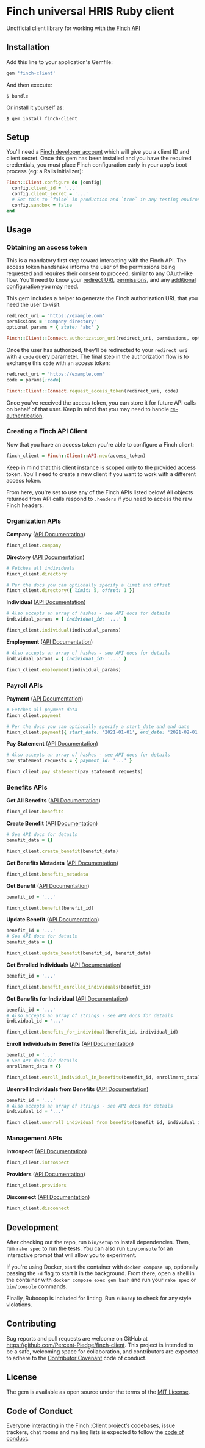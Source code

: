 # Finch universal HRIS Ruby client

Unofficial client library for working with the [Finch API](https://developer.tryfinch.com/)

## Installation

Add this line to your application's Gemfile:

```ruby
gem 'finch-client'
```

And then execute:

    $ bundle

Or install it yourself as:

    $ gem install finch-client

## Setup

You'll need a [Finch developer account](https://developer.tryfinch.com/docs/reference/ZG9jOjI4NjYxNDQ4-registration) which will give you a client ID and client secret. Once this gem has been installed and you have the required credentials, you must place Finch configuration early in your app's boot process (eg: a Rails initializer):

```ruby
Finch::Client.configure do |config|
  config.client_id = '...'
  config.client_secret = '...'
  # Set this to `false` in production and `true` in any testing environment
  config.sandbox = false
end
```

## Usage

### Obtaining an access token

This is a mandatory first step toward interacting with the Finch API. The access token handshake informs the user of the permissions being requested and requires their consent to proceed, similar to any OAuth-like flow. You'll need to know your [redirect URI](https://developer.tryfinch.com/docs/reference/ZG9jOjMxOTg1NTI2-redirect-ur-is), [permissions](https://developer.tryfinch.com/docs/reference/ZG9jOjMxOTg1NTI3-permissions), and any [additional configuration](https://developer.tryfinch.com/docs/reference/ZG9jOjMyMDI2ODg3-your-application-redirects-to-connect#open-connect) you may need.

This gem includes a helper to generate the Finch authorization URL that you need the user to visit:

```ruby
redirect_uri = 'https://example.com'
permissions = 'company directory'
optional_params = { state: 'abc' }

Finch::Client::Connect.authorization_uri(redirect_uri, permissions, optional_params)
```

Once the user has authorized, they'll be redirected to your `redirect_uri` with a `code` query parameter. The final step in the authorization flow is to exchange this `code` with an access token:

```ruby
redirect_uri = 'https://example.com'
code = params[:code]

Finch::Client::Connect.request_access_token(redirect_uri, code)
```

Once you've received the access token, you can store it for future API calls on behalf of that user. Keep in mind that you may need to handle [re-authentication](https://developer.tryfinch.com/docs/reference/ZG9jOjMxOTg1NTI0-re-authentication).

### Creating a Finch API Client

Now that you have an access token you're able to configure a Finch client:

```ruby
finch_client = Finch::Client::API.new(access_token)
```

Keep in mind that this client instance is scoped only to the provided access token. You'll need to create a new client if you want to work with a different access token.

From here, you're set to use any of the Finch APIs listed below! All objects returned from API calls respond to `.headers` if you need to access the raw Finch headers.

### Organization APIs

**Company** ([API Documentation](https://developer.tryfinch.com/docs/reference/b3A6MTcxMzYwODg-company))

```ruby
finch_client.company
```

**Directory** ([API Documentation](https://developer.tryfinch.com/docs/reference/b3A6MTcxMzYwODk-directory))

```ruby
# Fetches all individuals
finch_client.directory

# Per the docs you can optionally specify a limit and offset
finch_client.directory({ limit: 5, offset: 1 })
```

**Individual** ([API Documentation](https://developer.tryfinch.com/docs/reference/b3A6MTcxMzYwOTA-individual))

```ruby
# Also accepts an array of hashes - see API docs for details
individual_params = { individual_id: '...' }

finch_client.individual(individual_params)
```

**Employment** ([API Documentation](https://developer.tryfinch.com/docs/reference/b3A6MTcxMzYwOTE-employment))

```ruby
# Also accepts an array of hashes - see API docs for details
individual_params = { individual_id: '...' }

finch_client.employment(individual_params)
```

### Payroll APIs

**Payment** ([API Documentation](https://developer.tryfinch.com/docs/reference/b3A6MTcxMzYwOTI-payment))

```ruby
# Fetches all payment data
finch_client.payment

# Per the docs you can optionally specify a start_date and end_date
finch_client.payment({ start_date: '2021-01-01', end_date: '2021-02-01' })
```

**Pay Statement** ([API Documentation](https://developer.tryfinch.com/docs/reference/b3A6MTcxMzYwOTM-pay-statement))

```ruby
# Also accepts an array of hashes - see API docs for details
pay_statement_requests = { payment_id: '...' }

finch_client.pay_statement(pay_statement_requests)
```

### Benefits APIs

**Get All Benefits** ([API Documentation](https://developer.tryfinch.com/docs/reference/b3A6MTg4Mzc2MTg-get-all-benefits))

```ruby
finch_client.benefits
```

**Create Benefit** ([API Documentation](https://developer.tryfinch.com/docs/reference/b3A6MTg4Mzc2MTk-create-benefit))

```ruby
# See API docs for details
benefit_data = {}

finch_client.create_benefit(benefit_data)
```

**Get Benefits Metadata** ([API Documentation](https://developer.tryfinch.com/docs/reference/b3A6MTg4Mzc2MjA-get-benefits-metadata))

```ruby
finch_client.benefits_metadata
```

**Get Benefit** ([API Documentation](https://developer.tryfinch.com/docs/reference/b3A6MjE4NDU0NTE-get-benefit))

```ruby
benefit_id = '...'

finch_client.benefit(benefit_id)
```

**Update Benefit** ([API Documentation](https://developer.tryfinch.com/docs/reference/b3A6MjE4NDU0NTI-update-benefit))

```ruby
benefit_id = '...'
# See API docs for details
benefit_data = {}

finch_client.update_benefit(benefit_id, benefit_data)
```

**Get Enrolled Individuals** ([API Documentation](https://developer.tryfinch.com/docs/reference/b3A6MjE4NDU0NTM-get-enrolled-individuals))

```ruby
benefit_id = '...'

finch_client.benefit_enrolled_individuals(benefit_id)
```

**Get Benefits for Individual** ([API Documentation](https://developer.tryfinch.com/docs/reference/b3A6MjE4NDU0NTQ-get-benefits-for-individuals))

```ruby
benefit_id = '...'
# Also accepts an array of strings - see API docs for details
individual_id = '...'

finch_client.benefits_for_individual(benefit_id, individual_id)
```

**Enroll Individuals in Benefits** ([API Documentation](https://developer.tryfinch.com/docs/reference/b3A6MjE4NDU0NTU-enroll-individuals-in-benefits))

```ruby
benefit_id = '...'
# See API docs for details
enrollment_data = {}

finch_client.enroll_individual_in_benefits(benefit_id, enrollment_data)
```

**Unenroll Individuals from Benefits** ([API Documentation](https://developer.tryfinch.com/docs/reference/b3A6MjE4NDU0NTY-unenroll-individuals-from-benefits))

```ruby
benefit_id = '...'
# Also accepts an array of strings - see API docs for details
individual_id = '...'

finch_client.unenroll_individual_from_benefits(benefit_id, individual_id)
```

### Management APIs

**Introspect** ([API Documentation](https://developer.tryfinch.com/docs/reference/b3A6MTc3MTk2Njk-introspect))

```ruby
finch_client.introspect
```

**Providers** ([API Documentation](https://developer.tryfinch.com/docs/reference/b3A6MTc3MTk2Njg-providers))

```ruby
finch_client.providers
```

**Disconnect** ([API Documentation](https://developer.tryfinch.com/docs/reference/b3A6MTc3MTk2NzA-disconnect))

```ruby
finch_client.disconnect
```

## Development

After checking out the repo, run `bin/setup` to install dependencies. Then, run `rake spec` to run the tests. You can also run `bin/console` for an interactive prompt that will allow you to experiment.

If you're using Docker, start the container with `docker compose up`, optionally passing the `-d` flag to start it in the background. From there, open a shell in the container with `docker compose exec gem bash` and run your `rake spec` or `bin/console` commands.

Finally, Rubocop is included for linting. Run `rubocop` to check for any style violations.

## Contributing

Bug reports and pull requests are welcome on GitHub at https://github.com/Percent-Pledge/finch-client. This project is intended to be a safe, welcoming space for collaboration, and contributors are expected to adhere to the [Contributor Covenant](http://contributor-covenant.org) code of conduct.

## License

The gem is available as open source under the terms of the [MIT License](https://opensource.org/licenses/MIT).

## Code of Conduct

Everyone interacting in the Finch::Client project’s codebases, issue trackers, chat rooms and mailing lists is expected to follow the [code of conduct](https://github.com/[USERNAME]/finch-client/blob/master/CODE_OF_CONDUCT.md).
